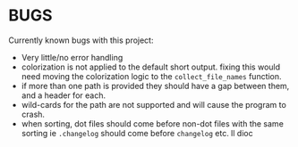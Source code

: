 # BUGS

Currently known bugs with this project:

- Very little/no error handling
- colorization is not applied to the default short output. fixing this would
need moving the colorization logic to the `collect_file_names` function.
- if more than one path is provided they should have a gap between them, and a
header for each.
- wild-cards for the path are not supported and will cause the program to crash.
- when sorting, dot files should come before non-dot files with the same sorting
ie `.changelog` should come before `changelog` etc.
ll dioc
